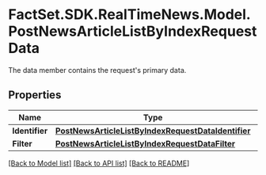 # FactSet.SDK.RealTimeNews.Model.PostNewsArticleListByIndexRequestData
The data member contains the request's primary data.

## Properties

Name | Type | Description | Notes
------------ | ------------- | ------------- | -------------
**Identifier** | [**PostNewsArticleListByIndexRequestDataIdentifier**](PostNewsArticleListByIndexRequestDataIdentifier.md) |  | 
**Filter** | [**PostNewsArticleListByIndexRequestDataFilter**](PostNewsArticleListByIndexRequestDataFilter.md) |  | [optional] 

[[Back to Model list]](../README.md#documentation-for-models) [[Back to API list]](../README.md#documentation-for-api-endpoints) [[Back to README]](../README.md)


